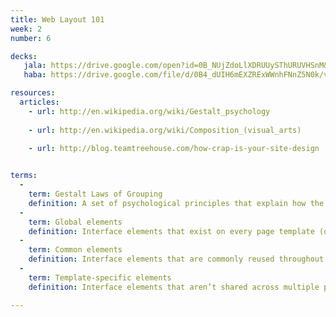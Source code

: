 ```yaml
---
title: Web Layout 101
week: 2
number: 6

decks: 
   jala: https://drive.google.com/open?id=0B_NUjZdoLlXDRUUySThURUVHSnM&authuser=0
   haba: https://drive.google.com/file/d/0B4_dUIH6mEXZRExWWnhFNnZ5N0k/view?usp=sharing

resources:
  articles:
    - url: http://en.wikipedia.org/wiki/Gestalt_psychology
  
    - url: http://en.wikipedia.org/wiki/Composition_(visual_arts)
  
    - url: http://blog.teamtreehouse.com/how-crap-is-your-site-design


terms:
  -
    term: Gestalt Laws of Grouping
    definition: A set of psychological principles that explain how the brain perceives objects and patterns. They are Proximity, Similarity, Closure, Good Continuation, and Common Fate. http://en.wikipedia.org/wiki/Principles_of_grouping
  -
    term: Global elements
    definition: Interface elements that exist on every page template (or nearly every page) on a website, such as a header and footer.
  -
    term: Common elements
    definition: Interface elements that are commonly reused throughout a site.
  -
    term: Template-specific elements
    definition: Interface elements that aren’t shared across multiple page templates on a website.

---
```

